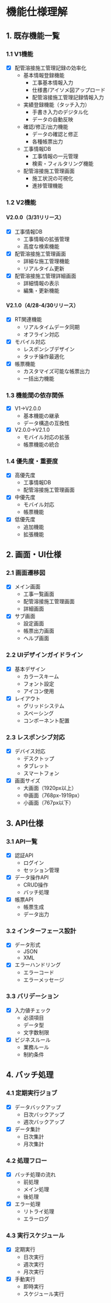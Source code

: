 # 機能仕様理解

## 1. 既存機能一覧
### 1.1 V1機能
- [x] 配管溶接施工管理記録の効率化
  - 基本情報登録機能
    - 工事基本情報入力
    - 仕様書/アイソメ図アップロード
    - 配管溶接施工管理記録情報入力
  - 実績登録機能（タッチ入力）
    - 手書き入力のデジタル化
    - データの自動反映
  - 確認/修正/出力機能
    - データの確認と修正
    - 各種帳票出力
  - 工事情報DB
    - 工事情報の一元管理
    - 検索・フィルタリング機能
  - 配管溶接施工管理画面
    - 施工状況の可視化
    - 進捗管理機能

### 1.2 V2機能
#### V2.0.0（3/31リリース）
- [x] 工事情報DB
  - 工事情報の拡張管理
  - 高度な検索機能
- [x] 配管溶接施工管理画面
  - 詳細な施工管理機能
  - リアルタイム更新
- [x] 配管溶接施工管理詳細画面
  - 詳細情報の表示
  - 編集・更新機能

#### V2.1.0（4/28-4/30リリース）
- [x] RT関連機能
  - リアルタイムデータ同期
  - オフライン対応
- [x] モバイル対応
  - レスポンシブデザイン
  - タッチ操作最適化
- [x] 帳票機能
  - カスタマイズ可能な帳票出力
  - 一括出力機能

### 1.3 機能間の依存関係
- [x] V1→V2.0.0
  - 基本機能の継承
  - データ構造の互換性
- [x] V2.0.0→V2.1.0
  - モバイル対応の拡張
  - 帳票機能の統合

### 1.4 優先度・重要度
- [x] 高優先度
  - 工事情報DB
  - 配管溶接施工管理画面
- [x] 中優先度
  - モバイル対応
  - 帳票機能
- [x] 低優先度
  - 追加機能
  - 拡張機能

## 2. 画面・UI仕様
### 2.1 画面遷移図
- [x] メイン画面
  - 工事一覧画面
  - 配管溶接施工管理画面
  - 詳細画面
- [x] サブ画面
  - 設定画面
  - 帳票出力画面
  - ヘルプ画面

### 2.2 UIデザインガイドライン
- [x] 基本デザイン
  - カラースキーム
  - フォント設定
  - アイコン使用
- [x] レイアウト
  - グリッドシステム
  - スペーシング
  - コンポーネント配置

### 2.3 レスポンシブ対応
- [x] デバイス対応
  - デスクトップ
  - タブレット
  - スマートフォン
- [x] 画面サイズ
  - 大画面（1920px以上）
  - 中画面（768px-1919px）
  - 小画面（767px以下）

## 3. API仕様
### 3.1 API一覧
- [x] 認証API
  - ログイン
  - セッション管理
- [x] データ操作API
  - CRUD操作
  - バッチ処理
- [x] 帳票API
  - 帳票生成
  - データ出力

### 3.2 インターフェース設計
- [x] データ形式
  - JSON
  - XML
- [x] エラーハンドリング
  - エラーコード
  - エラーメッセージ

### 3.3 バリデーション
- [x] 入力値チェック
  - 必須項目
  - データ型
  - 文字数制限
- [x] ビジネスルール
  - 業務ルール
  - 制約条件

## 4. バッチ処理
### 4.1 定期実行ジョブ
- [x] データバックアップ
  - 日次バックアップ
  - 週次バックアップ
- [x] データ集計
  - 日次集計
  - 月次集計

### 4.2 処理フロー
- [x] バッチ処理の流れ
  - 前処理
  - メイン処理
  - 後処理
- [x] エラー処理
  - リトライ処理
  - エラーログ

### 4.3 実行スケジュール
- [x] 定期実行
  - 日次実行
  - 週次実行
  - 月次実行
- [x] 手動実行
  - 即時実行
  - スケジュール実行 